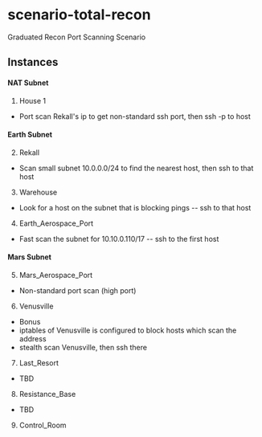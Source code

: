 # scenario-total-recon
Graduated Recon Port Scanning Scenario

## Instances

#### NAT Subnet

1. House 1
 - Port scan Rekall's ip to get non-standard ssh port, then ssh -p to host

#### Earth Subnet

2. Rekall
 - Scan small subnet 10.0.0.0/24 to find the nearest host, then ssh to that host

3. Warehouse
 - Look for a host on the subnet that is blocking pings -- ssh to that host

4. Earth_Aerospace_Port
 - Fast scan the subnet for 10.10.0.110/17 -- ssh to the first host

#### Mars Subnet

5. Mars_Aerospace_Port
 - Non-standard port scan (high port)

6. Venusville
 - Bonus
 - iptables of Venusville is configured to block hosts which scan the address
 - stealth scan Venusville, then ssh there

7. Last_Resort
 - TBD
  
8. Resistance_Base
 - TBD

9. Control_Room
